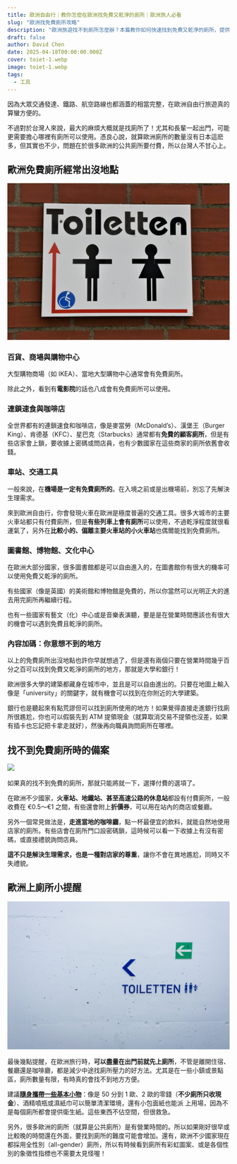 ```yaml
---
title: 歐洲自由行｜教你怎麼在歐洲找免費又乾淨的廁所｜歐洲旅人必看  
slug: "歐洲找免費廁所攻略"
description: "歐洲旅遊找不到廁所怎麼辦？本篇教你如何快速找到免費又乾淨的廁所，提供你地點攻略與省錢小撇步！"
draft: false
author: David Chen
date: 2025-04-18T00:00:00.000Z
cover: toiet-1.webp
image: toiet-1.webp
tags:
  - 工具
---
```


因為大眾交通發達、鐵路、航空路線也都涵蓋的相當完整，在歐洲自由行旅遊真的算蠻方便的。

不過對於台灣人來說，最大的麻煩大概就是找廁所了！尤其和長輩一起出門，可能更需要擔心哪裡有廁所可以使用。憑良心說，就算歐洲廁所的數量沒有日本這麽多，但其實也不少，問題在於很多歐洲的公共廁所要付費，所以台灣人不甘心上。

## 歐洲免費廁所經常出沒地點

![](toilet-3.webp)

### 百貨、商場與購物中心

大型購物商場（如 IKEA）、當地大型購物中心通常會有免費廁所。

除此之外，看到有**電影院**的話也八成會有免費廁所可以使用。

### 連鎖速食與咖啡店

全世界都有的連鎖速食和咖啡店，像是麥當勞（McDonald’s）、漢堡王（Burger King）、肯德基（KFC）、星巴克（Starbucks）通常都有**免費的顧客廁所**，但是有些店家會上鎖，要收據上密碼或問店員，也有少數國家在這些商家的廁所依舊會收錢。

### 車站、交通工具

一般來說，在**機場是一定有免費廁所的**。在入境之前或是出機場前，別忘了先解決生理需求。

來到歐洲自由行，你會發現火車在歐洲是極度普遍的交通工具。很多大城市的主要火車站都只有付費廁所，但是**有些列車上會有廁所**可以使用，不過乾淨程度就很看運氣了，另外在**比較小的、偏離主要火車站的小火車站**也偶爾能找到免費廁所。

###  圖書館、博物館、文化中心

在歐洲大部分國家，很多圖書館都是可以自由進入的，在圖書館你有很大的機率可以使用免費又乾淨的廁所。

有些國家（像是英國）的美術館和博物館是免費的，所以你當然可以光明正大的進去用完廁所再繼續行程。

也有一些國家有藝文（化）中心或是音樂表演聽，要是是在營業時間應該也有很大的機會可以遇到免費且乾淨的廁所。

### 內容加碼：你意想不到的地方

以上的免費廁所出沒地點也許你早就想過了，但是還有兩個只要在營業時間幾乎百分之百可以找到免費又乾淨的廁所的地方，那就是大學和銀行！

歐洲很多大學的建築都藏身在城市中，並且是可以自由進出的。只要在地圖上輸入像是「university」的關鍵字，就有機會可以找到在你附近的大學建築。

銀行也是聽起來有點荒謬但可以找到廁所使用的地方！如果覺得直接走進銀行找廁所很尷尬，你也可以假裝先到 ATM 提領現金（就算取消交易不提領也沒差，如果有插卡也忘記把卡拿走就好），然後再向職員詢問廁所在哪裡。

## 找不到免費廁所時的備案

![](toilet-4.webp)

如果真的找不到免費的廁所，那就只能將就一下，選擇付費的選項了。

在歐洲不少國家，**火車站、地鐵站、甚至高速公路的休息站**都設有付費廁所，一般收費在 €0.5～€1 之間，有些還會附上**折價券**，可以用在站內的商店或餐廳。

另外一個常見做法是，**走進當地的咖啡廳**，點一杯最便宜的飲料，就能自然地使用店家的廁所。有些店會在廁所門口設密碼鎖，這時候可以看一下收據上有沒有密碼，或直接禮貌詢問店員。

**這不只是解決生理需求，也是一種對店家的尊重**，讓你不會在異地尷尬，同時又不失禮貌。

## 歐洲上廁所小提醒

![](toilet-2.webp)

最後幾點提醒，在歐洲旅行時，**可以盡量在出門前就先上廁所**，不管是離開住宿、餐廳還是咖啡廳，都是減少中途找廁所壓力的好方法。尤其是在一些小鎮或景點區，廁所數量有限，有時真的會找不到地方方便。

建議[**隨身攜帶一些基本小物**](/posts/出國行李打包/)：像是 50 分到 1 歐、2 歐的零錢（**不少廁所只收現金**）、酒精噴瓶或濕紙巾可以簡單清潔環境，還有小包面紙也能派 上用場，因為不是每個廁所都會提供衛生紙。這些東西不佔空間，但很救急。

另外，很多歐洲的廁所（就算是公共廁所）是有營業時間的。所以如果剛好很早或比較晚的時間還在外面，要找到廁所的難度可能會增加。還有，歐洲不少國家現在都採用全性別（all-gender）廁所，所以有時候看到廁所有彩虹圖案、或是各個性別的象徵性指標也不需要太見怪喔！